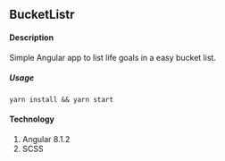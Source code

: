## BucketListr

#### Description

Simple Angular app to list life goals in a easy bucket list.

##### Usage

```
yarn install && yarn start
```

#### Technology

1. Angular 8.1.2
3. SCSS

